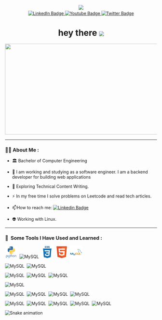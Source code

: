 

<!--
**KhayitboevElbekjon/KhayitboevElbekjon** is a ✨ _special_ ✨ repository because its `README.md` (this file) appears on your GitHub profile.

Here are some ideas to get you started:

- 🔭 I’m currently working on ...
- 🌱 I’m currently learning ...
- 👯 I’m looking to collaborate on ...
- 🤔 I’m looking for help with ...
- 💬 Ask me about ...
- 📫 How to reach me: ...
- 😄 Pronouns: ...
- ⚡ Fun fact: ...
-->
<div id="header" align="center">
  <img src="https://media.giphy.com/media/M9gbBd9nbDrOTu1Mqx/giphy.gif" width="100"/>
</div>

<div id="badges" align="center">
  <a href="www.linkedin.com/in/elbek-xayitboyev">
    <img src="https://img.shields.io/badge/LinkedIn-blue?style=for-the-badge&logo=linkedin&logoColor=white" alt="LinkedIn Badge"/>
  </a>
  <a href="@elbekxayitboyev">
    <img src="https://img.shields.io/badge/YouTube-red?style=for-the-badge&logo=youtube&logoColor=white" alt="Youtube Badge"/>
  </a>
  <a href="[your-twitter-URL](https://twitter.com/EXayitboyev)">
    <img src="https://img.shields.io/badge/Twitter-blue?style=for-the-badge&logo=twitter&logoColor=white" alt="Twitter Badge"/>
  </a>
</div>



<h1 align="center">
  hey there
  <img align="center" src="https://media.giphy.com/media/hvRJCLFzcasrR4ia7z/giphy.gif" width="30px"/>
</h1>

<div align="center">
  <img src="https://media.giphy.com/media/dWesBcTLavkZuG35MI/giphy.gif" width="600" height="300"/>
</div>

---
### :woman_technologist: About Me :
- 🏛️ Bachelor of Computer Engineering

- :telescope: I am working and studying as a software engineer. I am a backend developer for building web applications

- :seedling: Exploring Technical Content Writing.

- :zap: In my free time I solve problems on Leetcode and read tech articles.

- :mailbox:How to reach me: [![Linkedin Badge](https://img.shields.io/badge/-kakbar-blue?style=flat&logo=Linkedin&logoColor=white)](www.linkedin.com/in/elbek-xayitboyev)

- 👽 Working with  Linux.

---

### 🚀 &nbsp;Some Tools I Have Used and Learned :
<div>
  <img src="https://github.com/devicons/devicon/blob/master/icons/python/python-original-wordmark.svg"  width="40" height="40"/>&nbsp;
   <img src="https://cdn.jsdelivr.net/gh/devicons/devicon/icons/django/django-plain.svg" alt="MySQL" width="40" height="40"/>&nbsp;
<!--   <img src="https://github.com/devicons/devicon/blob/master/icons/react/react-original-wordmark.svg" title="React" alt="React" width="40" height="40"/>&nbsp; -->
<!--   <img src="https://github.com/devicons/devicon/blob/master/icons/spring/spring-original-wordmark.svg" title="Spring" alt="Spring" width="40" height="40"/>&nbsp; -->
<!--   <img src="https://github.com/devicons/devicon/blob/master/icons/materialui/materialui-original.svg" title="Material UI" alt="Material UI" width="40" height="40"/>&nbsp; -->
<!--   <img src="https://github.com/devicons/devicon/blob/master/icons/flutter/flutter-original.svg" title="Flutt/er" alt="Flutter" width="40" height="40"/>&nbsp; -->
<!--   <img src="https://github.com/devicons/devicon/blob/master/icons/redux/redux-original.svg" title="Redux" alt="Redux " width="40" height="40"/>&nbsp; -->
  <img src="https://github.com/devicons/devicon/blob/master/icons/css3/css3-plain-wordmark.svg"  alt="CSS" width="40" height="40"/>&nbsp;
  <img src="https://github.com/devicons/devicon/blob/master/icons/html5/html5-original.svg"  alt="HTML" width="40" height="40"/>&nbsp;
<!--   <img src="https://github.com/devicons/devicon/blob/master/icons/javascript/javascript-original.svg" title="JavaScript" alt="JavaScript" width="40" height="40"/>&nbsp; -->
<!--   <img src="https://github.com/devicons/devicon/blob/master/icons/firebase/firebase-plain-wordmark.svg" title="Firebase" alt="Firebase" width="40" height="40"/>&nbsp; -->
<!--   <img src="https://github.com/devicons/devicon/blob/master/icons/gatsby/gatsby-original.svg" title="Gatsby"  alt="Gatsby" width="40" height="40"/>&nbsp; -->
  <img src="https://github.com/devicons/devicon/blob/master/icons/mysql/mysql-original-wordmark.svg"   alt="MySQL" width="40" height="40"/>&nbsp;
<!--   <img src="https://github.com/devicons/devicon/blob/master/icons/nodejs/nodejs-original-wordmark.svg" title="NodeJS" alt="NodeJS" width="40" height="40"/>&nbsp; -->
<!--   <img src="https://github.com/devicons/devicon/blob/master/icons/amazonwebservices/amazonwebs/ervices-plain-wordmark.svg" title="AWS" alt="AWS" width="40" height="40"/>&nbsp; -->
<!--   <img src="https://github.com/devicons/devicon/blob/master/icons/git/git-original-wordmark.svg" title="Git" **alt="Git" width="40" height="40"/> -->


<img src="https://cdn.jsdelivr.net/gh/devicons/devicon/icons/atom/atom-original.svg" alt="MySQL" width="40" height="40" />&nbsp;
           <img src="https://cdn.jsdelivr.net/gh/devicons/devicon/icons/bash/bash-original.svg" alt="MySQL" width="40" height="40" />&nbsp;
  
  
  <img src="https://cdn.jsdelivr.net/gh/devicons/devicon/icons/canva/canva-original.svg" alt="MySQL" width="40" height="40" />&nbsp;
  <img src="https://cdn.jsdelivr.net/gh/devicons/devicon/icons/chrome/chrome-original.svg" alt="MySQL" width="40" height="40"/>&nbsp;
  <img src="https://cdn.jsdelivr.net/gh/devicons/devicon/icons/cplusplus/cplusplus-original.svg" alt="MySQL" width="40" height="40"/>&nbsp;
  
  <img src="https://cdn.jsdelivr.net/gh/devicons/devicon/icons/debian/debian-original.svg" alt="MySQL" width="40" height="40"/>&nbsp;

  <img src="https://cdn.jsdelivr.net/gh/devicons/devicon/icons/firefox/firefox-original.svg" alt="MySQL" width="40" height="40"/>&nbsp;
  <img src="https://cdn.jsdelivr.net/gh/devicons/devicon/icons/flask/flask-original.svg" alt="MySQL" width="40" height="40"/>&nbsp;
  <img src="https://cdn.jsdelivr.net/gh/devicons/devicon/icons/gimp/gimp-original.svg" alt="MySQL" width="40" height="40"/>&nbsp;
  <img src="https://cdn.jsdelivr.net/gh/devicons/devicon/icons/git/git-original.svg"  alt="MySQL" width="40" height="40"/>&nbsp;
  
  <img src="https://cdn.jsdelivr.net/gh/devicons/devicon/icons/jupyter/jupyter-original.svg" alt="MySQL" width="40" height="40"/>&nbsp;
  <img src="https://cdn.jsdelivr.net/gh/devicons/devicon/icons/linux/linux-original.svg" alt="MySQL" width="40" height="40"/>&nbsp;
  <img src="https://cdn.jsdelivr.net/gh/devicons/devicon/icons/photoshop/photoshop-plain.svg" alt="MySQL" width="40" height="40"/>&nbsp;
  <img src="https://cdn.jsdelivr.net/gh/devicons/devicon/icons/postgresql/postgresql-original.svg" alt="MySQL" width="40" height="40"/>&nbsp;
   <img src="https://cdn.jsdelivr.net/gh/devicons/devicon/icons/pycharm/pycharm-original.svg" alt="MySQL" width="40" height="40"/>&nbsp;
  
  
</div>






![Snake animation](https://github.com/thepiyushmalhotra/thepiyushmalhotra/blob/output/github-contribution-grid-snake.svg)
